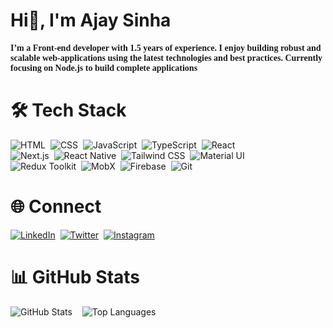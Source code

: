 # Hi👋, I'm Ajay Sinha

<h4 style="font-family: Calibri">
I’m a Front-end developer with 1.5 years of experience. I enjoy building robust and scalable web-applications using the latest technologies and best practices. Currently focusing on Node.js to build complete applications
</h4>

# 🛠 Tech Stack
  ![HTML](https://img.shields.io/badge/-HTML-E34F26?style=for-the-badge&logo=html5&logoWidth=20&logoColor=white)&nbsp; 
  ![CSS](https://img.shields.io/badge/-CSS-1572B6?style=for-the-badge&logo=css3&logoWidth=20&logoColor=white)&nbsp;
  ![JavaScript](https://img.shields.io/badge/-JavaScript-F7DF1E?style=for-the-badge&logo=javascript&logoWidth=20&logoColor=black)&nbsp;
  ![TypeScript](https://img.shields.io/badge/-TypeScript-007ACC?style=for-the-badge&logo=typescript&logoWidth=20&logoColor=white)&nbsp;
  ![React](https://img.shields.io/badge/-React-61DAFB?style=for-the-badge&logo=react&logoWidth=20&logoColor=black)</br> 
  ![Next.js](https://img.shields.io/badge/-Next.js-000000?style=for-the-badge&logo=next.js&logoWidth=20&logoColor=white)&nbsp; 
  ![React Native](https://img.shields.io/badge/-React%20Native-61DAFB?style=for-the-badge&logo=react&logoWidth=20&logoColor=black)&nbsp;
  ![Tailwind CSS](https://img.shields.io/badge/-Tailwind%20CSS-38B2AC?style=for-the-badge&logo=tailwind-css&logoWidth=20&logoColor=white)&nbsp;
  ![Material UI](https://img.shields.io/badge/-Material%20UI-0081CB?style=for-the-badge&logo=material-ui&logoWidth=20&logoColor=white)</br>
  ![Redux Toolkit](https://img.shields.io/badge/-Redux%20Toolkit-764ABC?style=for-the-badge&logo=redux&logoWidth=20&logoColor=white)&nbsp; 
  ![MobX](https://img.shields.io/badge/-MobX-FF9955?style=for-the-badge&logo=mobx&logoWidth=20&logoColor=white)&nbsp;
  ![Firebase](https://img.shields.io/badge/-Firebase-FFCA28?style=for-the-badge&logo=firebase&logoWidth=20&logoColor=black)&nbsp;
  ![Git](https://img.shields.io/badge/-Git-F05032?style=for-the-badge&logo=git&logoWidth=20&logoColor=white)&nbsp;

# 🌐 Connect
  [![LinkedIn](https://img.shields.io/badge/-LinkedIn-0077B5?style=for-the-badge&logo=linkedin&logoWidth=20&logoColor=white)](https://linkedin.com/in/ajaysinhaorigin)&nbsp;
  [![Twitter](https://img.shields.io/badge/-Twitter-1DA1F2?style=for-the-badge&logo=twitter&logoWidth=20&logoColor=white)](https://twitter.com/ajaysinhaorigin)&nbsp;
  [![Instagram](https://img.shields.io/badge/-Instagram-E4405F?style=for-the-badge&logo=instagram&logoWidth=20&logoColor=white)](https://instagram.com/ajaysinhaorigin)&nbsp;

# 📊 GitHub Stats
  ![GitHub Stats](https://github-readme-stats.vercel.app/api?username=ajaysinhaorigin&count_private=true&count_public=true&show_icons=true&theme=radical)
&nbsp;&nbsp;
  ![Top Languages](https://github-readme-stats.vercel.app/api/top-langs/?username=ajaysinhaorigin&layout=compact&theme=radical) 
